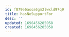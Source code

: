 ```yaml
---
id: f879e6aooa6gm2lwxld97q9
title: hasNoSupportFor
desc: ''
updated: 1696456285058
created: 1696456285058
---
```


